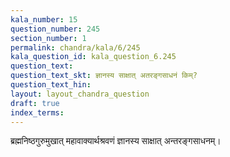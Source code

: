 ```yaml
---
kala_number: 15
question_number: 245
section_number: 1
permalink: chandra/kala/6/245
kala_question_id: kala_question_6.245
question_text: 
question_text_skt: ज्ञानस्य साक्षात् अतरङ्गसाधनं किम्?
question_text_hin: 
layout: layout_chandra_question
draft: true
index_terms:
---
```


<!-- skt-start -->
ब्रह्मनिष्ठगुरुमुखात् महावाक्यार्थश्रवणं ज्ञानस्य साक्षात् अन्तरङ्गसाधनम्।
<!-- skt-end -->

<!-- eng-start -->
<!-- eng-end -->

